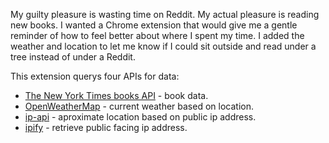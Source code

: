 My guilty pleasure is wasting time on Reddit. My actual pleasure is reading new books. I wanted a Chrome extension that would give me a gentle reminder of how to feel better about where I spent my time. I added the weather and location to let me know if I could sit outside and read under a tree instead of under a Reddit.

This extension querys four APIs for data:
* [The New York Times books API](http://developer.nytimes.com/books_api.json "NYT books API") - book data.
* [OpenWeatherMap](https://openweathermap.org/api "OpenWeatherMap API") - current weather based on location.
* [ip-api](http://ip-api.com/# "ip-api.com") - aproximate location based on public ip address.
* [ipify](https://www.ipify.org/ "ipify") - retrieve public facing ip address.
